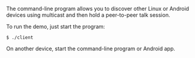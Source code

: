 The command-line program allows you to discover other Linux or Android
devices using multicast and then hold a peer-to-peer talk session.

To run the demo, just start the program:

    $ ./client

On another device, start the command-line program or Android app.

